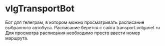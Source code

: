 # vlgTransportBot
 
Бот для телеграм, в котором можно просматривать расписание выбранного автобуса. 
Расписание берется с сайта transport.volganet.ru
Для просмотра расписания необходимо просто ввести номер маршрута.